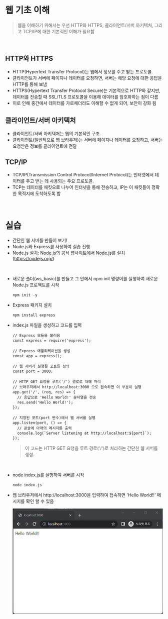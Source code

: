 # 웹 기초 이해

> 웹을 이해하기 위해서는 우선 HTTP와 HTTPS, 클라이언트/서버 아키텍처, 그리고 TCP/IP에 대한 기본적인 이해가 필요함

<br/>

## HTTP와 HTTPS

- HTTP(Hypertext Transfer Protocol)는 웹에서 정보를 주고 받는 프로토콜. 
- 클라이언트가 서버에 페이지나 데이터를 요청하면, 서버는 해당 요청에 대한 응답을 HTTP를 통해 보냄
- HTTPS(Hypertext Transfer Protocol Secure)는 기본적으로 HTTP와 같지만, 데이터를 전송할 때 SSL/TLS 프로토콜을 이용해 데이터를 암호화하는 점이 다름
- 이로 인해 중간에서 데이터를 가로채더라도 이해할 수 없게 되어, 보안이 강화 됨

## 클라이언트/서버 아키텍처

- 클라이언트/서버 아키텍처는 웹의 기본적인 구조.
- 클라이언트(일반적으로 웹 브라우저)는 서버에 페이지나 데이터를 요청하고, 서버는 요청받은 정보를 클라이언트에 전달

## TCP/IP

- TCP/IP(Transmission Control Protocol/Internet Protocol)는 인터넷에서 데이터를 주고 받는 데 사용되는 주요 프로토콜.
- TCP는 데이터를 패킷으로 나누어 인터넷을 통해 전송하고, IP는 이 패킷들이 정확한 목적지에 도착하도록 함

<br/>

# 실습

- 간단한 웹 서버를 만들어 보기! 
- Node.js와 Express를 사용하여 실습 진행
- Node.js 설치: Node.js의 공식 웹사이트에서 Node.js를 설치 (https://nodejs.org/)

<br/>

- 새로운 폴더(ws_basic)를 만들고 그 안에서 npm init 명령어를 실행하여 새로운 Node.js 프로젝트를 시작
  ```
  npm init -y
  ```

-  Express 패키지 설치
    ```
    npm install express
    ```
- index.js 파일을 생성하고 코드를 입력
  ```
  // Express 모듈을 불러옴
  const express = require('express');

  // Express 애플리케이션을 생성
  const app = express();

  // 웹 서버가 실행될 포트를 정의
  const port = 3000;

  // HTTP GET 요청을 루트('/') 경로로 대해 처리 
  // 브라우저에서 http://localhost:3000 으로 접속하면 이 부분이 실행
  app.get('/', (req, res) => {
    // 응답으로 'Hello World!' 문자열을 전송
    res.send('Hello World!');
  });

  // 지정된 포트(port 변수)에서 웹 서버를 실행
  app.listen(port, () => {
    // 콘솔에 아래의 메시지를 출력
    console.log(`Server listening at http://localhost:${port}`);
  });
  ```

  > 이 코드는 HTTP GET 요청을 루트 경로('/')로 처리하는 간단한 웹 서버를 생성.

<br/>

- node index.js를 실행하여 서버를 시작
  ```
  node index.js
  ```

- 웹 브라우저에서 http://localhost:3000을 입력하여 접속하면 'Hello World!!' 메시지를 확인 할 수 있음

  <img src="./src/assets/image/screen_hello.png">